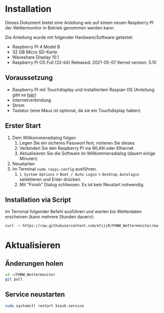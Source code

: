 # Installation
Dieses Dokument bietet eine Anleitung wie auf einem neuen Raspberry PI der Wettermonitor in Betrieb genommen werden kann.

Die Anleitung wurde mit folgender Hardware/Software getestet:
 - Raspberry PI 4 Model B
 - 32 GB Micro SD-Karte 
 - Waveshare Display 10.1
 - Raspberry Pi OS Full (32-bit) Released: 2021-05-07 Kernel version: 5.10

## Voraussetzung
 - Raspberry PI mit Touchdisplay und installiertem Raspian OS (Anleitung gibt es [hier](https://www.raspberrypi.com/documentation/computers/getting-started.html#using-raspberry-pi-imager))
 - Internetverbindung
 - Strom
 - Tastatur (eine Maus ist optional, da sie ein Touchdisplay haben)

## Erster Start
1. Dem Willkommensdialog folgen
   1. Legen Sie ein sicheres Passwort fest, notieren Sie dieses
   2. Verbinden Sie den Raspberry PI via WLAN oder Ethernet
   3. Aktualisieren Sie die Software im Willkommensdialog (dauert einige Minuten)
2. Neustarten
3. Im Terminal `sudo raspi-config` ausführen.
   1. `1 System Options` > `Boot / Auto Login` > `Desktop Autologin` selektieren und Enter drücken.
   2. Mit "Finish" Dialog schliessen. Es ist kein Neustart notwendig.

## Installation via Script
Im Terminal folgender Befehl ausführen und warten bis Wetterdaten erscheinen (kann mehrere Stunden dauern):
```bash
curl -s https://raw.githubusercontent.com/etiiiR/FHNW_Wettermonitor/main/install.sh | bash
```


# Aktualisieren
## Änderungen holen
```bash
cd ~/FHNW_Wettermonitor
git pull
```
## Service neustarten
```bash
sudo systemctl restart kiosk.service
```
